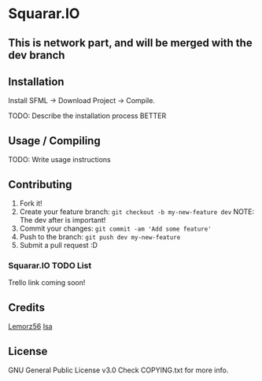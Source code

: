 # Squarar.IO

## This is network part, and will be merged with the dev branch

## Installation

Install SFML -> Download Project -> Compile.

TODO: Describe the installation process BETTER

## Usage / Compiling

TODO: Write usage instructions

## Contributing

1. Fork it!
2. Create your feature branch: `git checkout -b my-new-feature dev` NOTE: The dev after is important!
3. Commit your changes: `git commit -am 'Add some feature'`
4. Push to the branch: `git push dev my-new-feature`
5. Submit a pull request :D

### Squarar.IO TODO List

Trello link coming soon!

## Credits

[Lemorz56](https://www.github.com/lemorz56)
[Isa](https://www.github.com/isa0801)

## License

GNU General Public License v3.0
Check COPYING.txt for more info. 

